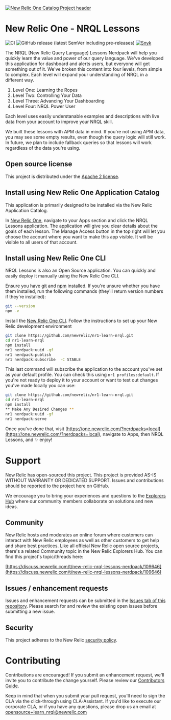 [![New Relic One Catalog Project header](https://github.com/newrelic/open-source-office/raw/master/examples/categories/images/New_Relic_One_Catalog_Project.png)](https://github.com/newrelic/open-source-office/blob/master/examples/categories/index.md#nr1-catalog)

# New Relic One - NRQL Lessons

![CI](https://github.com/newrelic/nr1-learn-nrql/workflows/CI/badge.svg) ![GitHub release (latest SemVer including pre-releases)](https://img.shields.io/github/v/release/newrelic/nr1-learn-nrql?include_prereleases&sort=semver) [![Snyk](https://snyk.io/test/github/newrelic/nr1-learn-nrql/badge.svg)](https://snyk.io/test/github/newrelic/nr1-learn-nrql)

The NRQL (New Relic Query Language) Lessons Nerdpack will help you quickly learn the value and power of our query language. We've developed this application for dashboard and alerts users, but everyone will get something out of it. We've broken this content into four levels, from simple to complex. Each level will expand your understanding of NRQL in a different way. 

1. Level One: Learning the Ropes
2. Level Two: Controlling Your Data
3. Level Three: Advancing Your Dashboarding
4. Level Four: NRQL Power User

Each level uses easily understanable examples and descriptions with live data from your account to improve your NRQL skill. 

We built these lessons with APM data in mind. If you're not using APM data, you may see some empty results, even though the query logic will still work. In future, we plan to include fallback queries so that lessons will work regardless of the data you're using.

## Open source license

This project is distributed under the [Apache 2 license](LICENSE).

## Install using New Relic One Application Catalog

This application is primarily designed to be installed via the New Relic Application Catalog.

In [New Relic One](https://one.newrelic.com), navigate to your Apps section and click the NRQL Lessons application. The application will give you clear details about the goals of each lesson. The Manage Access button in the top right will let you choose the account where you want to make this app visible. It will be visible to all users of that account.

## Install using New Relic One CLI

NRQL Lessons is also an Open Source application. You can quickly and easily deploy it manually using the New Relic One CLI.

Ensure you have [git](https://git-scm.com/book/en/v2/Getting-Started-Installing-Git) and [npm](https://www.npmjs.com/get-npm) installed. If you're unsure whether you have them installed, run the following commands (they'll return version numbers if they're installed):

```bash
git --version
npm -v
```

Install the [New Relic One CLI](https://one.newrelic.com/launcher/developer-center.launcher). Follow the instructions to set up your New Relic development environment

```bash
git clone https://github.com/newrelic/nr1-learn-nrql.git
cd nr1-learn-nrql
npm install
nr1 nerdpack:uuid -gf
nr1 nerdpack:publish
nr1 nerdpack:subscribe  -C STABLE
```
This last command will subscribe the application to the account you've set as your default profile. You can check this using `nr1 profiles:default`. If you're not ready to deploy it to your account or want to test out changes you've made locally you can use:

```bash
git clone https://github.com/newrelic/nr1-learn-nrql.git
cd nr1-learn-nrql
npm install
** Make Any Desired Changes **
nr1 nerdpack:uuid -gf
nr1 nerdpack:serve
```

Once you've done that, visit [https://one.newrelic.com/?nerdpacks=local](https://one.newrelic.com/?nerdpacks=local), navigate to Apps, then NRQL Lessons, and :sparkles: enjoy!

# Support

New Relic has open-sourced this project. This project is provided AS-IS WITHOUT WARRANTY OR DEDICATED SUPPORT. Issues and contributions should be reported to the project here on GitHub.

We encourage you to bring your experiences and questions to the [Explorers Hub](https://discuss.newrelic.com) where our community members collaborate on solutions and new ideas.

## Community

New Relic hosts and moderates an online forum where customers can interact with New Relic employees as well as other customers to get help and share best practices. Like all official New Relic open source projects, there's a related Community topic in the New Relic Explorers Hub. You can find this project's topic/threads here:

[https://discuss.newrelic.com/t/new-relic-nrql-lessons-nerdpack/109646](https://discuss.newrelic.com/t/new-relic-nrql-lessons-nerdpack/109646)

## Issues / enhancement requests

Issues and enhancement requests can be submitted in the [Issues tab of this repository](https://github.com/newrelic/nr1-learn-nrql/issues). Please search for and review the existing open issues before submitting a new issue.

## Security
This project adheres to the New Relic [security policy](https://nerdlife.datanerd.us/new-relic/security-guidelines-for-publishing-source-code).

# Contributing

Contributions are encouraged! If you submit an enhancement request, we'll invite you to contribute the change yourself. Please review our [Contributors Guide](CONTRIBUTING.md).

Keep in mind that when you submit your pull request, you'll need to sign the CLA via the click-through using CLA-Assistant. If you'd like to execute our corporate CLA, or if you have any questions, please drop us an email at opensource+learn_nrql@newrelic.com
